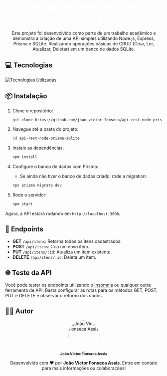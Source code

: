 <h1 align="center" style="color:white;">🚀 API REST com Node.js, Express e Prisma 🚀</h1>

<div align="center">
  <p>
      Este projeto foi desenvolvido como parte de um trabalho acadêmico e demonstra a criação de uma API simples utilizando Node.js, Express, Prisma e SQLite. Realizando operações básicas de CRUD (Criar, Ler, Atualizar, Deletar) em um banco de dados SQLite.
  </p>
</div>

<h2 align="left">💻 Tecnologias</h2>
<div align="left"> 
    <a href="#">
        <img src="https://skillicons.dev/icons?i=nodejs,express,prisma,sqlite&theme=dark" alt="Tecnologias Utilizadas" />
    </a> 
</div>

<h2 align="left">📦 Instalação</h2>

1. Clone o repositório:

   ```bash
   git clone https://github.com/joao-victor-fonseca/api-rest-node-prisma-sqlite.git
   ```

2. Navegue até a pasta do projeto:

   ```bash
   cd api-rest-node-prisma-sqlite
   ```

3. Instale as dependências:

   ```bash
   npm install
   ```

4. Configure o banco de dados com Prisma:

   - Se ainda não tiver o banco de dados criado, rode a migration:

   ```bash
   npx prisma migrate dev
   ```

5. Rode o servidor:
   ```bash
   npm start
   ```

Agora, a API estará rodando em `http://localhost:3000`.

<h2 align="left">🔧 Endpoints</h2>

- **GET** `/api/itens`: Retorna todos os itens cadastrados.
- **POST** `/api/itens`: Cria um novo item.
- **PUT** `/api/itens/:id`: Atualiza um item existente.
- **DELETE** `/api/itens/:id`: Deleta um item.

<h2 align="left">🌐 Teste da API</h2>

Você pode testar os endpoints utilizando o [Insomnia](https://insomnia.rest/) ou qualquer outra ferramenta de API. Basta configurar as rotas para os métodos GET, POST, PUT e DELETE e observar o retorno dos dados.

<h2 align="left">👨‍💻 Autor</h2>

<p align="center"> <a href="https://github.com/joao-victor-fonseca" target="_blank"> <img style="border-radius:50%" src="https://avatars.githubusercontent.com/u/84512746?v=4" width="100px;" alt="João Victor Fonseca Assis" /> <br /> <sub><b>João Victor Fonseca Assis</b></sub> </a> </p> <p align="center"> Desenvolvido com ❤️ por <b>João Victor Fonseca Assis</b>. Entre em contato para mais informações ou colaborações! </p>
